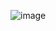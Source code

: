 ![image](https://github.com/SarfarazQadir/Stack-and-Queue-in-C-Generic-Collection-/assets/144503703/1a12432d-eaae-4a62-b8fb-ca15e537cfb5)
